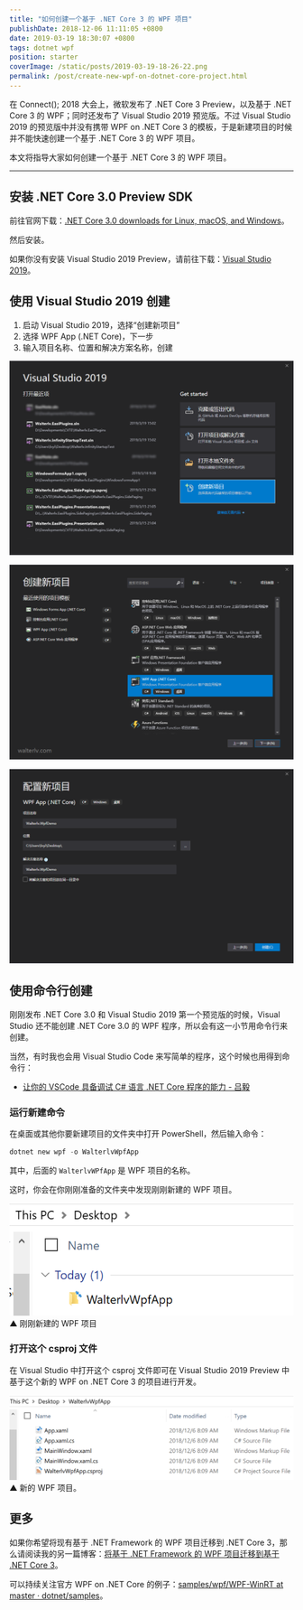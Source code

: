```yaml
---
title: "如何创建一个基于 .NET Core 3 的 WPF 项目"
publishDate: 2018-12-06 11:11:05 +0800
date: 2019-03-19 18:30:07 +0800
tags: dotnet wpf
position: starter
coverImage: /static/posts/2019-03-19-18-26-22.png
permalink: /post/create-new-wpf-on-dotnet-core-project.html
---
```


在 Connect(); 2018 大会上，微软发布了 .NET Core 3 Preview，以及基于 .NET Core 3 的 WPF；同时还发布了 Visual Studio 2019 预览版。不过 Visual Studio 2019 的预览版中并没有携带 WPF on .NET Core 3 的模板，于是新建项目的时候并不能快速创建一个基于 .NET Core 3 的 WPF 项目。

本文将指导大家如何创建一个基于 .NET Core 3 的 WPF 项目。

---

<div id="toc"></div>

## 安装 .NET Core 3.0 Preview SDK

前往官网下载：[.NET Core 3.0 downloads for Linux, macOS, and Windows](https://dotnet.microsoft.com/download/dotnet-core/3.0)。

然后安装。

如果你没有安装 Visual Studio 2019 Preview，请前往下载：[Visual Studio 2019](https://visualstudio.microsoft.com/vs/preview/)。

## 使用 Visual Studio 2019 创建

1. 启动 Visual Studio 2019，选择“创建新项目”
1. 选择 WPF App (.NET Core)，下一步
1. 输入项目名称、位置和解决方案名称，创建

![创建新项目](/static/posts/2019-03-19-18-26-22.png)

![WPF App (.NET Core)](/static/posts/2019-03-19-18-26-27.png)

![创建](/static/posts/2019-03-19-18-26-33.png)

## 使用命令行创建

刚刚发布 .NET Core 3.0 和 Visual Studio 2019 第一个预览版的时候，Visual Studio 还不能创建 .NET Core 3.0 的 WPF 程序，所以会有这一小节用命令行来创建。

当然，有时我也会用 Visual Studio Code 来写简单的程序，这个时候也用得到命令行：

- [让你的 VSCode 具备调试 C# 语言 .NET Core 程序的能力 - 吕毅](/post/equip-vscode-for-dotnet-core-app-debugging)

### 运行新建命令

在桌面或其他你要新建项目的文件夹中打开 PowerShell，然后输入命令：

```powershell
dotnet new wpf -o WalterlvWpfApp
```

其中，后面的 `WalterlvWPfApp` 是 WPF 项目的名称。

这时，你会在你刚刚准备的文件夹中发现刚刚新建的 WPF 项目。

![刚刚新建的 WPF 项目](/static/posts/2018-12-06-08-52-20.png)  
▲ 刚刚新建的 WPF 项目

### 打开这个 csproj 文件

在 Visual Studio 中打开这个 csproj 文件即可在 Visual Studio 2019 Preview 中基于这个新的 WPF on .NET Core 3 的项目进行开发。

![新的 WPF 项目](/static/posts/2018-12-06-08-55-09.png)  
▲ 新的 WPF 项目。

## 更多

如果你希望将现有基于 .NET Framework 的 WPF 项目迁移到 .NET Core 3，那么请阅读我的另一篇博客：[将基于 .NET Framework 的 WPF 项目迁移到基于 .NET Core 3](/post/migrate-wpf-project-from-dotnet-framework-to-dotnet-core)。

可以持续关注官方 WPF on .NET Core 的例子：[samples/wpf/WPF-WinRT at master · dotnet/samples](https://github.com/dotnet/samples/tree/master/wpf/WPF-WinRT)。


